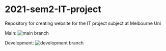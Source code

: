 # 2021-sem2-IT-project
Repository for creating website for the IT project subject at Melbourne Uni

Main: ![main branch](https://github.com/github/docs/actions/workflows/main.yml/badge.svg?branch=main)

Development: ![development branch](https://github.com/github/docs/actions/workflows/main.yml/badge.svg?branch=development)
